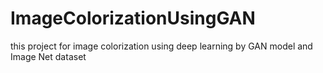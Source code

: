 # ImageColorizationUsingGAN
this project for image colorization using deep learning  by GAN model and Image Net dataset 
